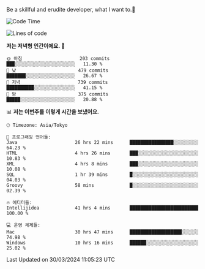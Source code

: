 Be a skillful and erudite developer, what I want to.👶

<!--START_SECTION:waka-->
![Code Time](http://img.shields.io/badge/Code%20Time-620%20hrs%201%20min-blue)

![Lines of code](https://img.shields.io/badge/%EC%A0%80%EB%8A%94%20%EC%97%AC%ED%83%9C%EA%B9%8C%EC%A7%80%20-1.1%20million%20%EC%A4%84%EC%9D%98%20%EC%BD%94%EB%93%9C%EB%A5%BC%20%EC%9E%91%EC%84%B1%ED%96%88%EC%96%B4%EC%9A%94.-blue)

**저는 저녁형 인간이에요. 🦉** 

```text
🌞 아침                     203 commits         ███░░░░░░░░░░░░░░░░░░░░░░   11.30 % 
🌆 낮　                     479 commits         ███████░░░░░░░░░░░░░░░░░░   26.67 % 
🌃 저녁                     739 commits         ██████████░░░░░░░░░░░░░░░   41.15 % 
🌙 밤　                     375 commits         █████░░░░░░░░░░░░░░░░░░░░   20.88 % 
```


📊 **저는 이번주를 이렇게 시간을 보냈어요.** 

```text
🕑︎ Timezone: Asia/Tokyo

💬 프로그래밍 언어들: 
Java                     26 hrs 22 mins      ████████████████░░░░░░░░░   64.23 % 
HTML                     4 hrs 26 mins       ███░░░░░░░░░░░░░░░░░░░░░░   10.83 % 
XML                      4 hrs 8 mins        ███░░░░░░░░░░░░░░░░░░░░░░   10.08 % 
SQL                      1 hr 39 mins        █░░░░░░░░░░░░░░░░░░░░░░░░   04.03 % 
Groovy                   58 mins             █░░░░░░░░░░░░░░░░░░░░░░░░   02.39 % 

🔥 에디터들: 
Intellijidea             41 hrs 4 mins       █████████████████████████   100.00 % 

💻 운영 체제들: 
Mac                      30 hrs 47 mins      ███████████████████░░░░░░   74.98 % 
Windows                  10 hrs 16 mins      ██████░░░░░░░░░░░░░░░░░░░   25.02 % 
```


 Last Updated on 30/03/2024 11:05:23 UTC
<!--END_SECTION:waka-->
